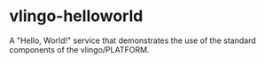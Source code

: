 # vlingo-helloworld
A "Hello, World!" service that demonstrates the use of the standard components of the vlingo/PLATFORM.
